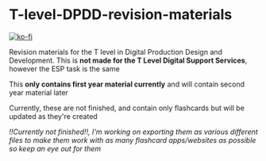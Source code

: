 # T-level-DPDD-revision-materials

[![ko-fi](https://ko-fi.com/img/githubbutton_sm.svg)](https://ko-fi.com/S6S31EC98I)

Revision materials for the T level in Digital Production Design and Development.
This is **not made for the T Level Digital Support Services**, however the ESP task is the same

This **only contains first year material currently** and will contain second year material later

Currently, these are not finished, and contain only flashcards but will be updated as
they're created

*!!Currently not finished!!, I'm working on exporting them as various different files to make them work with as many flashcard apps/websites as possible so keep an eye out for them*
